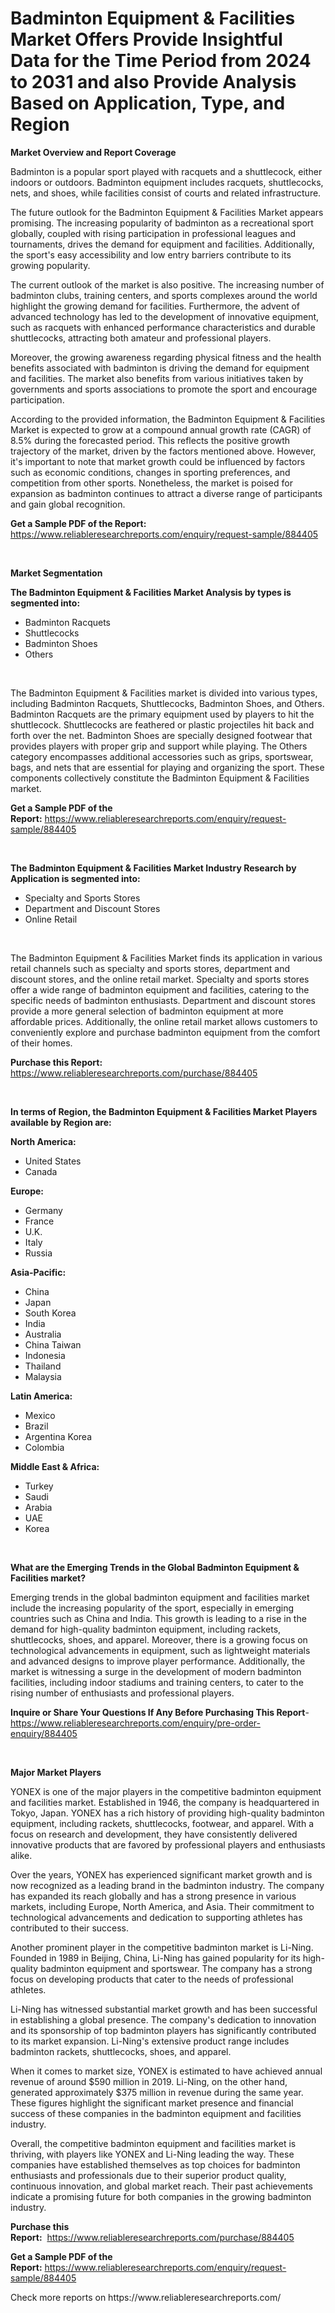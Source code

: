 <p><h1>Badminton Equipment & Facilities Market Offers Provide Insightful Data for the Time Period from 2024 to 2031 and also Provide Analysis Based on Application, Type, and Region</h1></p><p><strong>Market Overview and Report Coverage</strong></p>
<p><p>Badminton is a popular sport played with racquets and a shuttlecock, either indoors or outdoors. Badminton equipment includes racquets, shuttlecocks, nets, and shoes, while facilities consist of courts and related infrastructure.</p><p>The future outlook for the Badminton Equipment & Facilities Market appears promising. The increasing popularity of badminton as a recreational sport globally, coupled with rising participation in professional leagues and tournaments, drives the demand for equipment and facilities. Additionally, the sport's easy accessibility and low entry barriers contribute to its growing popularity.</p><p>The current outlook of the market is also positive. The increasing number of badminton clubs, training centers, and sports complexes around the world highlight the growing demand for facilities. Furthermore, the advent of advanced technology has led to the development of innovative equipment, such as racquets with enhanced performance characteristics and durable shuttlecocks, attracting both amateur and professional players. </p><p>Moreover, the growing awareness regarding physical fitness and the health benefits associated with badminton is driving the demand for equipment and facilities. The market also benefits from various initiatives taken by governments and sports associations to promote the sport and encourage participation.</p><p>According to the provided information, the Badminton Equipment & Facilities Market is expected to grow at a compound annual growth rate (CAGR) of 8.5% during the forecasted period. This reflects the positive growth trajectory of the market, driven by the factors mentioned above. However, it's important to note that market growth could be influenced by factors such as economic conditions, changes in sporting preferences, and competition from other sports. Nonetheless, the market is poised for expansion as badminton continues to attract a diverse range of participants and gain global recognition.</p></p>
<p><strong>Get a Sample PDF of the Report:</strong> <a href="https://www.reliableresearchreports.com/enquiry/request-sample/884405">https://www.reliableresearchreports.com/enquiry/request-sample/884405</a></p>
<p>&nbsp;</p>
<p><strong>Market Segmentation</strong></p>
<p><strong>The Badminton Equipment & Facilities Market Analysis by types is segmented into:</strong></p>
<p><ul><li>Badminton Racquets</li><li>Shuttlecocks</li><li>Badminton Shoes</li><li>Others</li></ul></p>
<p>&nbsp;</p>
<p><p>The Badminton Equipment & Facilities market is divided into various types, including Badminton Racquets, Shuttlecocks, Badminton Shoes, and Others. Badminton Racquets are the primary equipment used by players to hit the shuttlecock. Shuttlecocks are feathered or plastic projectiles hit back and forth over the net. Badminton Shoes are specially designed footwear that provides players with proper grip and support while playing. The Others category encompasses additional accessories such as grips, sportswear, bags, and nets that are essential for playing and organizing the sport. These components collectively constitute the Badminton Equipment & Facilities market.</p></p>
<p><strong>Get a Sample PDF of the Report:</strong>&nbsp;<a href="https://www.reliableresearchreports.com/enquiry/request-sample/884405">https://www.reliableresearchreports.com/enquiry/request-sample/884405</a></p>
<p>&nbsp;</p>
<p><strong>The Badminton Equipment & Facilities Market Industry Research by Application is segmented into:</strong></p>
<p><ul><li>Specialty and Sports Stores</li><li>Department and Discount Stores</li><li>Online Retail</li></ul></p>
<p>&nbsp;</p>
<p><p>The Badminton Equipment & Facilities Market finds its application in various retail channels such as specialty and sports stores, department and discount stores, and the online retail market. Specialty and sports stores offer a wide range of badminton equipment and facilities, catering to the specific needs of badminton enthusiasts. Department and discount stores provide a more general selection of badminton equipment at more affordable prices. Additionally, the online retail market allows customers to conveniently explore and purchase badminton equipment from the comfort of their homes.</p></p>
<p><strong>Purchase this Report:</strong>&nbsp; <a href="https://www.reliableresearchreports.com/purchase/884405">https://www.reliableresearchreports.com/purchase/884405</a></p>
<p>&nbsp;</p>
<p><strong>In terms of Region, the Badminton Equipment & Facilities Market Players available by Region are:</strong></p>
<p>
    <p> <strong> North America: </strong>
        <ul>
            <li>United States</li>
            <li>Canada</li>
        </ul>
        </p> 
    <p> <strong> Europe: </strong>
        <ul>
            <li>Germany</li>
            <li>France</li>
            <li>U.K.</li>
            <li>Italy</li>
            <li>Russia</li>
        </ul>
        </p> 
    <p> <strong> Asia-Pacific: </strong>
        <ul>
            <li>China</li>
            <li>Japan</li>
            <li>South Korea</li>
            <li>India</li>
            <li>Australia</li>
            <li>China Taiwan</li>
            <li>Indonesia</li>
            <li>Thailand</li>
            <li>Malaysia</li>
        </ul>
        </p> 
    <p> <strong> Latin America: </strong>
        <ul>
            <li>Mexico</li>
            <li>Brazil</li>
            <li>Argentina Korea</li>
            <li>Colombia</li>
        </ul>
        </p> 
    <p> <strong> Middle East & Africa: </strong>
        <ul>
            <li>Turkey</li>
            <li>Saudi</li>
            <li>Arabia</li>
            <li>UAE</li>
            <li>Korea</li>
        </ul>
    </p>
    </p>
<p>&nbsp;</p>
<p><strong>What are the Emerging Trends in the Global Badminton Equipment & Facilities market?</strong></p>
<p><p>Emerging trends in the global badminton equipment and facilities market include the increasing popularity of the sport, especially in emerging countries such as China and India. This growth is leading to a rise in the demand for high-quality badminton equipment, including rackets, shuttlecocks, shoes, and apparel. Moreover, there is a growing focus on technological advancements in equipment, such as lightweight materials and advanced designs to improve player performance. Additionally, the market is witnessing a surge in the development of modern badminton facilities, including indoor stadiums and training centers, to cater to the rising number of enthusiasts and professional players.</p></p>
<p><strong>Inquire or Share Your Questions If Any Before Purchasing This Report</strong>- <a href="https://www.reliableresearchreports.com/enquiry/pre-order-enquiry/884405">https://www.reliableresearchreports.com/enquiry/pre-order-enquiry/884405</a></p>
<p>&nbsp;</p>
<p><strong>Major Market Players</strong></p>
<p><p>YONEX is one of the major players in the competitive badminton equipment and facilities market. Established in 1946, the company is headquartered in Tokyo, Japan. YONEX has a rich history of providing high-quality badminton equipment, including rackets, shuttlecocks, footwear, and apparel. With a focus on research and development, they have consistently delivered innovative products that are favored by professional players and enthusiasts alike.</p><p>Over the years, YONEX has experienced significant market growth and is now recognized as a leading brand in the badminton industry. The company has expanded its reach globally and has a strong presence in various markets, including Europe, North America, and Asia. Their commitment to technological advancements and dedication to supporting athletes has contributed to their success.</p><p>Another prominent player in the competitive badminton market is Li-Ning. Founded in 1989 in Beijing, China, Li-Ning has gained popularity for its high-quality badminton equipment and sportswear. The company has a strong focus on developing products that cater to the needs of professional athletes.</p><p>Li-Ning has witnessed substantial market growth and has been successful in establishing a global presence. The company's dedication to innovation and its sponsorship of top badminton players has significantly contributed to its market expansion. Li-Ning's extensive product range includes badminton rackets, shuttlecocks, shoes, and apparel.</p><p>When it comes to market size, YONEX is estimated to have achieved annual revenue of around $590 million in 2019. Li-Ning, on the other hand, generated approximately $375 million in revenue during the same year. These figures highlight the significant market presence and financial success of these companies in the badminton equipment and facilities industry.</p><p>Overall, the competitive badminton equipment and facilities market is thriving, with players like YONEX and Li-Ning leading the way. These companies have established themselves as top choices for badminton enthusiasts and professionals due to their superior product quality, continuous innovation, and global market reach. Their past achievements indicate a promising future for both companies in the growing badminton industry.</p></p>
<p><strong>Purchase this Report:</strong>&nbsp;&nbsp;<a href="https://www.reliableresearchreports.com/purchase/884405">https://www.reliableresearchreports.com/purchase/884405</a></p>
<p></p>
<p><strong>Get a Sample PDF of the Report:</strong>&nbsp;<a href="https://www.reliableresearchreports.com/enquiry/request-sample/884405">https://www.reliableresearchreports.com/enquiry/request-sample/884405</a></p>
<p>Check more reports on https://www.reliableresearchreports.com/</p>